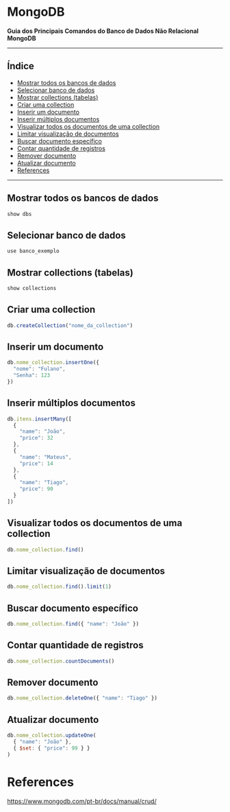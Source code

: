 # MongoDB
**Guia dos Principais Comandos do Banco de Dados Não Relacional MongoDB**

---

## Índice

- [Mostrar todos os bancos de dados](#mostrar-todos-os-bancos-de-dados)
- [Selecionar banco de dados](#selecionar-banco-de-dados)
- [Mostrar collections (tabelas)](#mostrar-collections-tabelas)
- [Criar uma collection](#criar-uma-collection)
- [Inserir um documento](#inserir-um-documento)
- [Inserir múltiplos documentos](#inserir-múltiplos-documentos)
- [Visualizar todos os documentos de uma collection](#visualizar-todos-os-documentos-de-uma-collection)
- [Limitar visualização de documentos](#limitar-visualização-de-documentos)
- [Buscar documento específico](#buscar-documento-específico)
- [Contar quantidade de registros](#contar-quantidade-de-registros)
- [Remover documento](#remover-documento)
- [Atualizar documento](#atualizar-documento)
- [References](#references)

---

## Mostrar todos os bancos de dados

```javascript
show dbs
```

## Selecionar banco de dados

```javascript
use banco_exemplo
```

## Mostrar collections (tabelas)

```javascript
show collections
```

## Criar uma collection

```javascript
db.createCollection("nome_da_collection")
```

## Inserir um documento

```javascript
db.nome_collection.insertOne({
  "nome": "Fulano",
  "Senha": 123
})
```

## Inserir múltiplos documentos

```javascript
db.itens.insertMany([
  {
    "name": "João",
    "price": 32
  },
  {
    "name": "Mateus",
    "price": 14
  },
  {
    "name": "Tiago",
    "price": 90
  }
])
```

## Visualizar todos os documentos de uma collection

```javascript
db.nome_collection.find()
```

## Limitar visualização de documentos

```javascript
db.nome_collection.find().limit(1)
```

## Buscar documento específico

```javascript
db.nome_collection.find({ "name": "João" })
```

## Contar quantidade de registros

```javascript
db.nome_collection.countDocuments()
```

## Remover documento

```javascript
db.nome_collection.deleteOne({ "name": "Tiago" })
```

## Atualizar documento

```javascript
db.nome_collection.updateOne(
  { "name": "João" },
  { $set: { "price": 99 } }
)
```

# References
https://www.mongodb.com/pt-br/docs/manual/crud/
